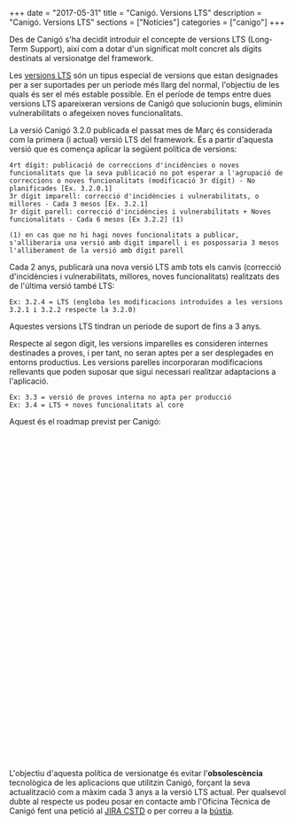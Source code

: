 +++
date        = "2017-05-31"
title       = "Canigó. Versions LTS"
description = "Canigó. Versions LTS"
sections    = ["Notícies"]
categories  = ["canigo"]
+++

Des de Canigó s'ha decidit introduir el concepte de versions LTS (Long-Term Support), així com a dotar d'un significat molt concret als dígits destinats al versionatge del framework.

Les [versions LTS](http://canigo.ctti.gencat.cat/blog/2017/06/versions_lts/) són un tipus especial de versions que estan designades per a ser suportades per un periode més llarg del normal, l'objectiu de les quals és ser el més estable possible. En el període de temps entre dues versions LTS apareixeran versions de Canigó que solucionin bugs, eliminin vulnerabilitats o afegeixen noves funcionalitats.

La versió Canigó 3.2.0 publicada el passat mes de Març és considerada com la primera (i actual) versió LTS del framework. És a partir d'aquesta versió que es comença aplicar la següent política de versions:

	4rt dígit: publicació de correccions d'incidències o noves funcionalitats que la seva publicació no pot esperar a l'agrupació de correccions o noves funcionalitats (modificació 3r dígit) - No planificades [Ex. 3.2.0.1]
	3r dígit imparell: correcció d'incidències i vulnerabilitats, o millores - Cada 3 mesos [Ex. 3.2.1]
	3r dígit parell: correcció d'incidències i vulnerabilitats + Noves funcionalitats - Cada 6 mesos [Ex 3.2.2] (1)
	
	(1) en cas que no hi hagi noves funcionalitats a publicar, s'alliberaria una versió amb digit imparell i es pospossaria 3 mesos l'alliberament de la versió amb dígit parell

Cada 2 anys, publicarà una nova versió LTS amb tots els canvis (correcció d'incidències i vulnerabilitats, millores, noves funcionalitats) realitzats des de l'última versió també LTS:

	Ex: 3.2.4 = LTS (engloba les modificacions introduïdes a les versions 3.2.1 i 3.2.2 respecte la 3.2.0)
	
Aquestes versions LTS tindran un periode de suport de fins a 3 anys.
	
Respecte al segon dígit, les versions imparelles es consideren internes destinades a proves, i per tant, no seran aptes per a ser desplegades en entorns productius. Les versions parelles incorporaran modificacions rellevants que poden suposar que sigui necessari realitzar adaptacions a l'aplicació.

	Ex: 3.3 = versió de proves interna no apta per producció
	Ex: 3.4 = LTS + noves funcionalitats al core

Aquest és el roadmap previst per Canigó:

<script type="text/javascript" src="https://www.gstatic.com/charts/loader.js"></script>

<script type="text/javascript">
  google.charts.load("current", {packages:["timeline"], 'language': 'es'});
  google.charts.setOnLoadCallback(drawChart);
  function drawChart() {
    var container = document.getElementById('roadmap');
    var chart = new google.visualization.Timeline(container);
    var dataTable = new google.visualization.DataTable();

	dataTable.addColumn({ type: 'string', id: 'id' });
    dataTable.addColumn({ type: 'string', id: 'Name' });
    dataTable.addColumn({ type: 'date', id: 'Start' });
    dataTable.addColumn({ type: 'date', id: 'End' });
    dataTable.addRows([
      [ '1','Canigo 3.2.0 - LTS', new Date(2017, 2), new Date(2020, 2) ],
      [ '2','Canigo 3.2.1', new Date(2017, 5), new Date(2017, 8) ],
      [ '3','Canigo 3.2.2', new Date(2017, 8), new Date(2017, 11) ],
	  [ '4','Canigo 3.2.3', new Date(2017, 11), new Date(2018, 2) ],
	  [ '5','Canigo 3.2.4', new Date(2018, 2), new Date(2018, 5) ],
	  [ '6','Canigo 3.2.5', new Date(2018, 5), new Date(2018, 8) ],
      [ '7','Canigo 3.2.6', new Date(2018, 8), new Date(2018, 11) ],
	  [ '8','Canigo 3.2.7', new Date(2018, 11), new Date(2019, 2) ],
	  [ '9','Canigo 3.4 - LTS', new Date(2019, 2), new Date(2022, 2) ],
	  [ '10','Canigo 3.4.1', new Date(2019, 5), new Date(2019, 8) ],
	  [ '11','Canigo 3.4.2', new Date(2019, 8), new Date(2019, 11) ],
	  [ '12','Canigo 3.4.3', new Date(2019, 11), new Date(2020, 2) ],
	  [ '13','Canigo 3.4.4', new Date(2020, 2), new Date(2020, 5) ]]);

    var options = {
      timeline: { groupByRowLabel: false, showRowLabels: false },
	  colors: ['blue', 'orange', 'green', 'orange', 'green', 'orange', 'green', 'orange', 'blue','orange','green','orange','green']
    };

    chart.draw(dataTable, options);
  }
</script>

<div id="roadmap" style="height: 590px;"></div>

L'objectiu d'aquesta política de versionatge és evitar l'**obsolescència** tecnològica de les aplicacions que utilitzin Canigó, forçant la seva actualització com a màxim cada 3 anys a la versió LTS actual. Per qualsevol dubte al respecte us podeu posar en contacte amb l'Oficina Tècnica de Canigó fent una petició al [JIRA CSTD](https://cstd.ctti.gencat.cat/jiracstd/browse/CAN) o per correu a la [bústia](mailto:oficina-tecnica.canigo.ctti@gencat.cat).
